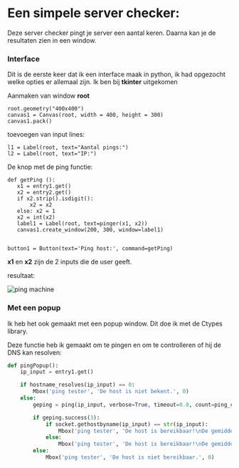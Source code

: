 
# Een simpele server checker:
Deze server checker pingt je server een aantal keren. Daarna kan je de resultaten zien in een window.

### Interface
Dit is de eerste keer dat ik een interface maak in python, ik had opgezocht welke opties er allemaal zijn. Ik ben bij **tkinter** uitgekomen

Aanmaken van window **root** 
 ```
 root.geometry("400x400")
 canvas1 = Canvas(root, width = 400, height = 300)
 canvas1.pack()
 ```
 toevoegen van input lines:
 ```
 l1 = Label(root, text="Aantal pings:")
 l2 = Label(root, text="IP:")
 ```
 
 De knop met de ping functie:
 ```
 def getPing ():
    x1 = entry1.get()
    x2 = entry2.get()
    if x2.strip().isdigit():
        x2 = x2
    else: x2 = 1
    x2 = int(x2)
    label1 = Label(root, text=pinger(x1, x2))
    canvas1.create_window(200, 300, window=label1)


button1 = Button(text='Ping host:', command=getPing)
 ```
 **x1** en **x2** zijn de 2 inputs die de user geeft.
 
resultaat:

![ping machine](https://user-images.githubusercontent.com/73792386/113689972-306e6200-96cb-11eb-8165-bcce9da6b475.PNG)

### Met een popup

Ik heb het ook gemaakt met een popup window. Dit doe ik met de Ctypes library.

Deze functie heb ik gemaakt om te pingen en om te controlleren of hij de DNS kan resolven:

```Python
def pingPopup():
    ip_input = entry1.get()

    if hostname_resolves(ip_input) == 0:
        Mbox('ping tester', 'De host is niet bekent.', 0)
    else:
        geping = ping(ip_input, verbose=True, timeout=0.8, count=ping_count, df=True)

        if geping.success(3):
            if socket.gethostbyname(ip_input) == str(ip_input):
                Mbox('ping tester', 'De host is bereikbaar!\nDe gemiddelde reactietijd is ' + str(geping.rtt_avg_ms) + " ms", 0)
            else:
                Mbox('ping tester', 'De host is bereikbaar!\nDe gemiddelde reactietijd is ' + str(geping.rtt_avg_ms) + " ms\nIP: " + socket.gethostbyname(ip_input), 0)
        else:
            Mbox('ping tester', 'De host is niet bereikbaar.', 0)
```
